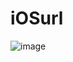 # iOSurl

![image](https://user-images.githubusercontent.com/755710/96385936-28465880-1165-11eb-9bfe-2da8671070ce.png)
